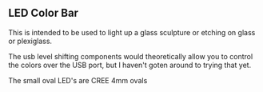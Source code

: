 ## LED Color Bar

This is intended to be used to light up a glass sculpture or etching on glass or plexiglass. 

The usb level shifting components would theoretically allow you to control the colors over the USB port, but I haven't goten around to trying that yet. 

The small oval LED's are CREE 4mm ovals 
